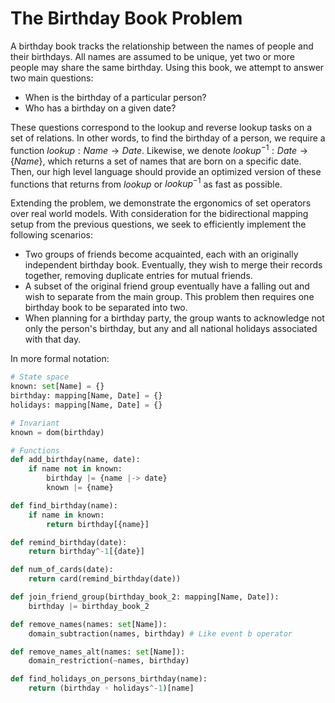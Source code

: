 # The Birthday Book Problem

A birthday book tracks the relationship between the names of people and their birthdays. All names are assumed to be unique, yet two or more people may share the same birthday. Using this book, we attempt to answer two main questions:

- When is the birthday of a particular person?
- Who has a birthday on a given date?

These questions correspond to the lookup and reverse lookup tasks on a set of relations. In other words, to find the birthday of a person, we require a function $lookup: Name \rightarrow Date$. Likewise, we denote $lookup^{-1}: Date \rightarrow \{Name\}$, which returns a set of names that are born on a specific date. Then, our high level language should provide an optimized version of these functions that returns from $lookup$ or $lookup^{-1}$ as fast as possible.

Extending the problem, we demonstrate the ergonomics of set operators over real world models. With consideration for the bidirectional mapping setup from the previous questions, we seek to efficiently implement the following scenarios:

- Two groups of friends become acquainted, each with an originally independent birthday book. Eventually, they wish to merge their records together, removing duplicate entries for mutual friends.
- A subset of the original friend group eventually have a falling out and wish to separate from the main group. This problem then requires one birthday book to be separated into two.
- When planning for a birthday party, the group wants to acknowledge not only the person's birthday, but any and all national holidays associated with that day.

In more formal notation:

```python
# State space
known: set[Name] = {}
birthday: mapping[Name, Date] = {}
holidays: mapping[Name, Date] = {}

# Invariant
known = dom(birthday)

# Functions
def add_birthday(name, date):
    if name not in known:
        birthday |= {name |-> date}
        known |= {name}

def find_birthday(name):
    if name in known:
        return birthday[{name}]

def remind_birthday(date):
    return birthday^-1[{date}]

def num_of_cards(date):
    return card(remind_birthday(date))

def join_friend_group(birthday_book_2: mapping[Name, Date]):
    birthday |= birthday_book_2

def remove_names(names: set[Name]):
    domain_subtraction(names, birthday) # Like event b operator

def remove_names_alt(names: set[Name]):
    domain_restriction(~names, birthday)

def find_holidays_on_persons_birthday(name):
    return (birthday ◦ holidays^-1)[name]
```
